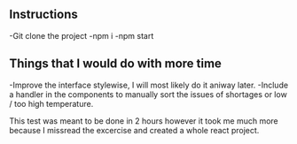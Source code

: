 ## Instructions 

-Git clone the project
-npm i
-npm start

## Things that I would do with more time

-Improve the interface stylewise, I will most likely do it aniway later.
-Include a handler in the components to manually sort the issues of shortages or low / too high temperature.

This test was meant to be done in 2 hours however it took me much more because I missread the excercise and created a whole react project.



